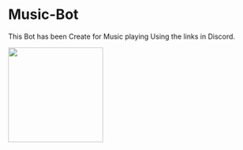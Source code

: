 # Music-Bot

This Bot has been Create for Music playing Using the links in Discord.

[<img src="https://open.autocode.com/static/images/open.svg?" width="192">](https://open.autocode.com/)

